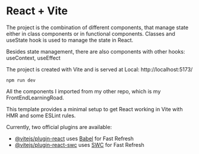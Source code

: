 # React + Vite

The project is the combination of different components, that manage state either
in class components or in functional components. Classes and useState hook is used to manage the state in React. 

Besides state management, there are also components with other hooks:
useContext, useEffect

The project is created with Vite and is served at 
Local: http://localhost:5173/

```
npm run dev
```

All the components I imported from my other repo, which is my FrontEndLearningRoad. 


This template provides a minimal setup to get React working in Vite with HMR and some ESLint rules.

Currently, two official plugins are available:

- [@vitejs/plugin-react](https://github.com/vitejs/vite-plugin-react/blob/main/packages/plugin-react/README.md) uses [Babel](https://babeljs.io/) for Fast Refresh
- [@vitejs/plugin-react-swc](https://github.com/vitejs/vite-plugin-react-swc) uses [SWC](https://swc.rs/) for Fast Refresh
